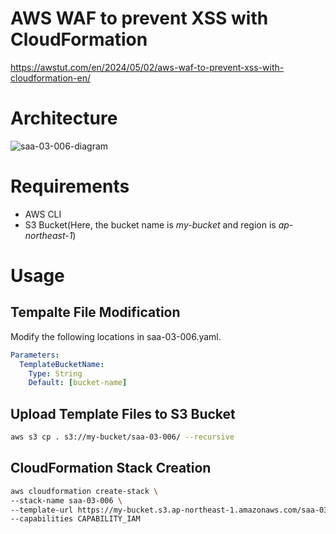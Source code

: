 # AWS WAF to prevent XSS with CloudFormation

https://awstut.com/en/2024/05/02/aws-waf-to-prevent-xss-with-cloudformation-en/

# Architecture

![saa-03-006-diagram](https://github.com/awstut-an-r/awstut-fa/assets/84276199/8fdce14f-0134-43eb-b538-e667d610ddac)

# Requirements

* AWS CLI
* S3 Bucket(Here, the bucket name is *my-bucket* and region is *ap-northeast-1*)

# Usage

## Tempalte File Modification

Modify the following locations in saa-03-006.yaml.

```yaml
Parameters:
  TemplateBucketName:
    Type: String
    Default: [bucket-name]
```

## Upload  Template Files to S3 Bucket

```bash
aws s3 cp . s3://my-bucket/saa-03-006/ --recursive
```

## CloudFormation Stack Creation

```bash
aws cloudformation create-stack \
--stack-name saa-03-006 \
--template-url https://my-bucket.s3.ap-northeast-1.amazonaws.com/saa-03-006/saa-03-006.yaml \
--capabilities CAPABILITY_IAM
```
